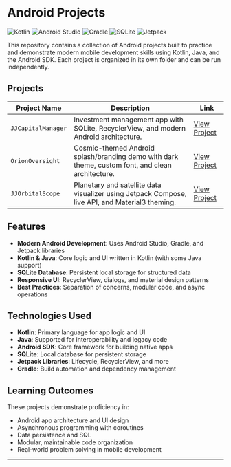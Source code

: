 

# Android Projects

<p align="left">
	<img alt="Kotlin" src="https://img.shields.io/badge/Kotlin-7F52FF?style=for-the-badge&logo=kotlin&logoColor=white" />
	<img alt="Android Studio" src="https://img.shields.io/badge/Android%20Studio-3DDC84?style=for-the-badge&logo=android-studio&logoColor=white" />
	<img alt="Gradle" src="https://img.shields.io/badge/Gradle-02303A?style=for-the-badge&logo=gradle&logoColor=white" />
	<img alt="SQLite" src="https://img.shields.io/badge/SQLite-003B57?style=for-the-badge&logo=sqlite&logoColor=white" />
	<img alt="Jetpack" src="https://img.shields.io/badge/Jetpack-4285F4?style=for-the-badge&logo=android&logoColor=white" />
</p>

This repository contains a collection of Android projects built to practice and demonstrate modern mobile development skills using Kotlin, Java, and the Android SDK. Each project is organized in its own folder and can be run independently.


## Projects

| Project Name         | Description                                              | Link |
| -------------------- | -------------------------------------------------------- | ---- |
| `JJCapitalManager`   | Investment management app with SQLite, RecyclerView, and modern Android architecture. | [View Project](./JJCapitalManager) |
| `OrionOversight`     | Cosmic-themed Android splash/branding demo with dark theme, custom font, and clean architecture. | [View Project](./OrionOversight) |
| `JJOrbitalScope`     | Planetary and satellite data visualizer using Jetpack Compose, live API, and Material3 theming. | [View Project](./JJOrbitalScope) |

## Features

- **Modern Android Development**: Uses Android Studio, Gradle, and Jetpack libraries
- **Kotlin & Java**: Core logic and UI written in Kotlin (with some Java support)
- **SQLite Database**: Persistent local storage for structured data
- **Responsive UI**: RecyclerView, dialogs, and material design patterns
- **Best Practices**: Separation of concerns, modular code, and async operations

## Technologies Used

- **Kotlin**: Primary language for app logic and UI
- **Java**: Supported for interoperability and legacy code
- **Android SDK**: Core framework for building native apps
- **SQLite**: Local database for persistent storage
- **Jetpack Libraries**: Lifecycle, RecyclerView, and more
- **Gradle**: Build automation and dependency management

## Learning Outcomes

These projects demonstrate proficiency in:
- Android app architecture and UI design
- Asynchronous programming with coroutines
- Data persistence and SQL
- Modular, maintainable code organization
- Real-world problem solving in mobile development

---